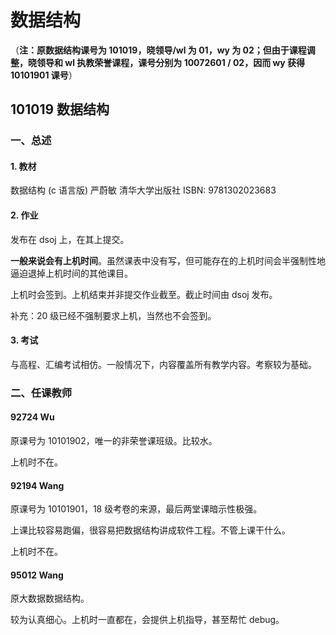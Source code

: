 # 数据结构

（**注：原数据结构课号为 101019，晓领导/wl 为 01，wy 为 02；但由于课程调整，晓领导和 wl 执教荣誉课程，课号分别为 10072601 / 02，因而 wy 获得 10101901 课号**）

## 101019 数据结构

### 一、总述

#### 1. 教材

数据结构 (c 语言版)  严蔚敏 清华大学出版社 ISBN: 9781302023683

#### 2. 作业

发布在 dsoj 上，在其上提交。

**一般来说会有上机时间**。虽然课表中没有写，但可能存在的上机时间会半强制性地逼迫退掉上机时间的其他课目。

上机时会签到。上机结束并非提交作业截至。截止时间由 dsoj 发布。  

补充：20 级已经不强制要求上机，当然也不会签到。

#### 3. 考试

与高程、汇编考试相仿。一般情况下，内容覆盖所有教学内容。考察较为基础。

### 二、任课教师

#### 92724 Wu

原课号为 10101902，唯一的非荣誉课班级。比较水。

上机时不在。

#### 92194 Wang

原课号为 10101901，18 级考卷的来源，最后两堂课暗示性极强。

上课比较容易跑偏，很容易把数据结构讲成软件工程。不管上课干什么。

上机时不在。

#### 95012 Wang

原大数据数据结构。

较为认真细心。上机时一直都在，会提供上机指导，甚至帮忙 debug。
